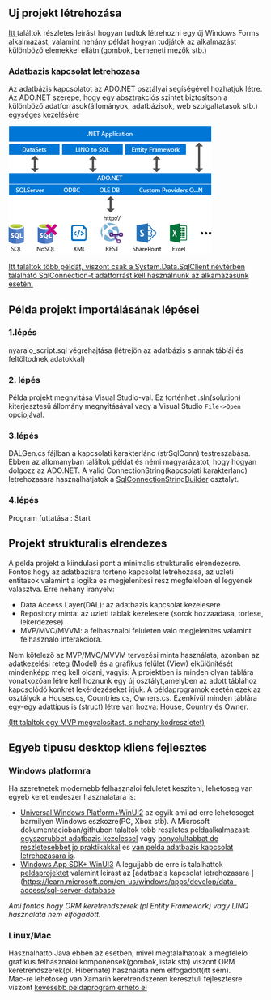 ﻿
## Uj projekt létrehozása

[Itt ](https://learn.microsoft.com/en-us/visualstudio/ide/create-csharp-winform-visual-studio?toc=%2Fvisualstudio%2Fget-started%2Fcsharp%2Ftoc.json&bc=%2Fvisualstudio%2Fget-started%2Fcsharp%2Fbreadcrumb%2Ftoc.json&view=vs-2022) 
találtok részletes leírást hogyan tudtok létrehozni egy új Windows Forms alkalmazást, valamint nehány példát hogyan tudjátok az alkalmazást különböző elemekkel ellátni(gombok, bemeneti mezők stb.) 


### Adatbazis kapcsolat letrehozasa
Az adatbázis kapcsolatot az ADO.NET osztályai segíségével hozhatjuk létre. Az ADO.NET szerepe, hogy egy absztrakciós szintet biztosítson a különböző adatforrások(állományok, adatbázisok, web szolgaltatasok stb.) egységes kezelésére

![ADO.net](img/adonet.png)

[Itt találtok több példát, viszont csak a System.Data.SqlClient névtérben található SqlConnection-t adatforrást kell használnunk az alkamazásunk esetén.](https://learn.microsoft.com/en-us/dotnet/framework/data/adonet/ado-net-code-examples#sqlclient )



## Példa projekt importálásának lépései

### 1.lépés
nyaralo_script.sql végrehajtása (létrejön az adatbázis s annak táblái és feltöltodnek adatokkal)

### 2. lépés
  Példa projekt megnyitása Visual Studio-val. 
  Ez torténhet .sln(solution) kiterjesztesű állomány megnyitásával vagy a Visual  Studio `File->Open` opciojával.

### 3.lépés
DALGen.cs fájlban a kapcsolati karakterlánc (strSqlConn) testreszabása. Ebben az allomanyban találtok példát és némi magyarázatot, hogy hogyan dolgozz az ADO.NET.
A valid ConnectionString(kapcsolati karakterlanc) letrehozasara hasznalhatjatok a [SqlConnectionStringBuilder](https://learn.microsoft.com/en-us/dotnet/api/system.data.sqlclient.sqlconnectionstringbuilder?view=dotnet-plat-ext-7.0) osztalyt.

### 4.lépés
Program futtatása : Start


## Projekt strukturalis elrendezes
A pelda projekt a kiindulasi pont a minimalis strukturalis elrendezesre. Fontos hogy az adatbazisra torteno kapcsolat letrehozasa, az uzleti entitasok valamint a logika es megjelenitesi resz megfeleloen el legyenek valasztva.
Erre nehany iranyelv:
- Data Access Layer(DAL): az adatbazis kapcsolat kezelesere
- Repository minta: az uzleti tablak kezelesere (sorok hozzaadasa, torlese, lekerdezese)
- MVP/MVC/MVVM: a felhasznaloi feluleten valo megjelenites valamint felhasznalo interakciora.

Nem kötelező az MVP/MVC/MVVM tervezési minta használata, azonban az adatkezelési réteg (Model) és a grafikus felület (View) elkülönítését mindenképp meg kell oldani, vagyis:
A projektben is minden olyan táblára vonatkozóan létre kell hoznunk egy új osztályt,amelyben az adott táblához kapcsolódó konkrét lekérdezéseket írjuk.
A példaprogramok esetén ezek az osztályok a Houses.cs, Countries.cs, Owners.cs. Ezenkívül minden táblára egy-egy adattípus is (struct) létre van hozva: House, Country és Owner.

[(Itt talaltok egy MVP megvalositast, s nehany kodreszletet)](https://www.youtube.com/watch?v=WSBy_Ypgk38&ab_channel=RJCodeAdvanceEN)




## Egyeb tipusu desktop kliens fejlesztes

### Windows platformra
Ha szeretnetek modernebb felhasznaloi feluletet kesziteni, lehetoseg van egyeb keretrendeszer hasznalatara is: 
- [Universal Windows Platform+WinUI2](https://learn.microsoft.com/en-us/windows/uwp/) az egyik ami ad erre lehetoseget barmilyen Windows eszkozre(PC, Xbox stb). A Microsoft dokumentacioban/githubon talaltok tobb reszletes peldaalkalmazast: 
	[egyszerubbet adatbazis kezelessel](https://learn.microsoft.com/en-us/windows/uwp/enterprise/customer-database-tutorial) vagy [bonyolultabbat de reszletesebbet jo praktikakkal](https://github.com/microsoft/InventorySample) 
	es [van pelda adatbazis kapcsolat letrehozasara is](https://learn.microsoft.com/en-us/windows/uwp/data-access/sql-server-databases).
- [Windows App SDK+ WinUI3](https://learn.microsoft.com/en-us/windows/apps/windows-app-sdk/) A legujjabb de erre is talalhattok [peldaprojektet](https://github.com/Microsoft/Windows-appsample-customers-orders-database) valamint leirast az [adatbazis kapcsolat letrehozasara ](https://learn.microsoft.com/en-us/windows/apps/develop/data-access/sql-server-database

*Ami fontos hogy ORM keretrendszerek (pl Entity Framework) vagy LINQ hasznalata nem elfogadott.*

### Linux/Mac 
Hasznalhatto Java ebben az esetben, mivel megtalalhatoak a megfelelo grafikus felhasznaloi komponensek(gombok,listak stb) viszont ORM keretrendszerek(pl. Hibernate) hasznalata nem elfogadott(itt sem).  
Mac-re lehetoseg van Xamarin keretrendszeren keresztuli fejlesztesre viszont [kevesebb peldaprogram erheto el](https://learn.microsoft.com/en-us/xamarin/mac/app-fundamentals/databases)


